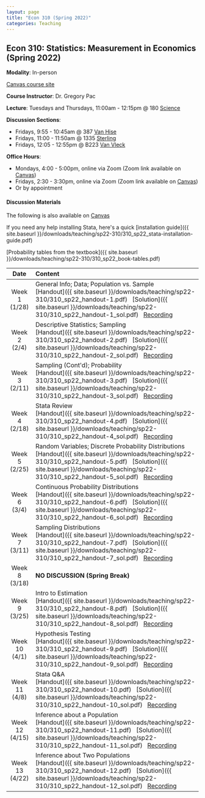 ```yaml
---
layout: page
title: "Econ 310 (Spring 2022)"
categories: Teaching
---
```


## Econ 310: Statistics: Measurement in Economics (Spring 2022)

**Modality**: In-person

[Canvas course site](https://canvas.wisc.edu/courses/279700)

**Course Instructor**: Dr. Gregory Pac

**Lecture**: Tuesdays and Thursdays, 11:00am - 12:15pm @ 180 [Science](https://map.wisc.edu/s/92gxlfhr)

**Discussion Sections**: 

* Fridays, 9:55 - 10:45am @ 387 [Van Hise](https://map.wisc.edu/s/dcumacyz)
* Fridays, 11:00 - 11:50am @ 1335 [Sterling](https://map.wisc.edu/s/nfp3xv0t)
* Fridays, 12:05 - 12:55pm @ B223 [Van Vleck](https://map.wisc.edu/s/ru32ioiy)

**Office Hours**: 

* Mondays, 4:00 - 5:00pm, online via Zoom (Zoom link available on [Canvas](https://canvas.wisc.edu/courses/279700/pages/ta-resources-for-traviss-students?module_item_id=4561541))
* Fridays, 2:30 - 3:30pm, online via Zoom (Zoom link available on [Canvas](https://canvas.wisc.edu/courses/279700/pages/ta-resources-for-traviss-students?module_item_id=4561541))
* Or by appointment


#### Discussion Materials

The following is also available on [Canvas](https://canvas.wisc.edu/courses/279700/pages/ta-resources-for-traviss-students?module_item_id=4561541)

If you need any help installing Stata, here's a quick [installation guide]({{ site.baseurl }}/downloads/teaching/sp22-310/310_sp22_stata-installation-guide.pdf)

[Probability tables from the textbook]({{ site.baseurl }}/downloads/teaching/sp22-310/310_sp22_book-tables.pdf)

|     Date    |                     Content                     |
|:-----------:|	:---------------------------------------------- |
| Week 1 <br> (1/28) | General Info; Data; Population vs. Sample <br> [Handout]({{ site.baseurl }}/downloads/teaching/sp22-310/310_sp22_handout-1.pdf) &nbsp; [Solution]({{ site.baseurl }}/downloads/teaching/sp22-310/310_sp22_handout-1_sol.pdf) &nbsp; [Recording](https://uwmadison.zoom.us/rec/share/wZvX3k1k7VaotkGsenF07Ewhqr4l_QsNkx7C298FfoHGm1z-NwrqB6gigJw-o0Ng.FVNVBRs4EpP7WXM6)|
| Week 2 <br> (2/4) | Descriptive Statistics; Sampling <br> [Handout]({{ site.baseurl }}/downloads/teaching/sp22-310/310_sp22_handout-2.pdf) &nbsp; [Solution]({{ site.baseurl }}/downloads/teaching/sp22-310/310_sp22_handout-2_sol.pdf) &nbsp; [Recording](https://uwmadison.zoom.us/rec/share/-Nhs3UgI_Ul2s9BwOsOx-H9lYcmlFTVtkgpsPhg5WvDOvI8AD5EA6_FcqLhtkGx_.OshOjH_iT3BcRF3C) |
| Week 3 <br> (2/11) | Sampling (Cont'd); Probability <br> [Handout]({{ site.baseurl }}/downloads/teaching/sp22-310/310_sp22_handout-3.pdf) &nbsp; [Solution]({{ site.baseurl }}/downloads/teaching/sp22-310/310_sp22_handout-3_sol.pdf) &nbsp; [Recording](https://uwmadison.zoom.us/rec/share/cOkIIRWEl927hjryGL6STflzLr-xbDIQYgpzvImJabYaxnqjJsK5QX6qLFCYSohM.GxVmjJ8FB57GJ5jE)|
| Week 4 <br> (2/18) | Stata Review <br> [Handout]({{ site.baseurl }}/downloads/teaching/sp22-310/310_sp22_handout-4.pdf) &nbsp; [Solution]({{ site.baseurl }}/downloads/teaching/sp22-310/310_sp22_handout-4_sol.pdf) &nbsp; [Recording](https://uwmadison.zoom.us/rec/share/Vb1Lhkvx3tiZCiI6CQofoaPnWYugggmCvVkNXTCvLDbq_5yHZ77XRKcjD_Jjvq4u.8aCPhhl_iEvsz1FB) | 
| Week 5 <br> (2/25) | Random Variables; Discrete Probability Distributions <br> [Handout]({{ site.baseurl }}/downloads/teaching/sp22-310/310_sp22_handout-5.pdf) &nbsp; [Solution]({{ site.baseurl }}/downloads/teaching/sp22-310/310_sp22_handout-5_sol.pdf) &nbsp; [Recording](https://uwmadison.zoom.us/rec/share/6NKqWM0lSwrQydXREioDLQYg_ua1kYwIQrOaGZjXZgOQs8ehVxYcAYwf2AF3DjMQ.Ym2jVslzh_Tqjgyd) |
| Week 6 <br> (3/4) | Continuous Probability Distributions <br> [Handout]({{ site.baseurl }}/downloads/teaching/sp22-310/310_sp22_handout-6.pdf) &nbsp; [Solution]({{ site.baseurl }}/downloads/teaching/sp22-310/310_sp22_handout-6_sol.pdf) &nbsp; [Recording](https://uwmadison.zoom.us/rec/share/eBCRvw7vdFyy6h_f0qXvtUVFWKO4-u6NiRGQH01ww3neZaURloDZ-ZVYNO2SucNZ.cmstaXYY3tASGYJ2) |
| Week 7 <br> (3/11) | Sampling Distributions <br> [Handout]({{ site.baseurl }}/downloads/teaching/sp22-310/310_sp22_handout-7.pdf) &nbsp; [Solution]({{ site.baseurl }}/downloads/teaching/sp22-310/310_sp22_handout-7_sol.pdf) &nbsp; [Recording](https://uwmadison.zoom.us/rec/share/BmbjD4KY7oDMOYTe4oyZIKg809BE_97gwljeodKHoctPf6zG1GDcVap0g176iIs.UNFlPuI2nbcoPsgt) |
| Week 8 <br> (3/18) | **NO DISCUSSION (Spring Break)** |
| Week 9 <br> (3/25) | Intro to Estimation <br> [Handout]({{ site.baseurl }}/downloads/teaching/sp22-310/310_sp22_handout-8.pdf) &nbsp; [Solution]({{ site.baseurl }}/downloads/teaching/sp22-310/310_sp22_handout-8_sol.pdf) &nbsp; [Recording](https://uwmadison.zoom.us/rec/share/BVVvIDQOSOgs0qQfFx8jVjmR8tfecl00Xar8pUGgBZsVvLMIPOV4UzgaNzRh6wQf.63cB6YatrbesjEId) |
| Week 10 <br> (4/1) | Hypothesis Testing <br> [Handout]({{ site.baseurl }}/downloads/teaching/sp22-310/310_sp22_handout-9.pdf) &nbsp; [Solution]({{ site.baseurl }}/downloads/teaching/sp22-310/310_sp22_handout-9_sol.pdf) &nbsp; [Recording](https://uwmadison.zoom.us/rec/share/8K7JtXmH53-FAiJCVSiXQI03cr-3ZJk9hPhdKW6_7urWI6zZ4XnX_aYRIL-95pLj.HBYUWeu40Ps7E-dw) |
| Week 11 <br> (4/8) | Stata Q&A <br> [Handout]({{ site.baseurl }}/downloads/teaching/sp22-310/310_sp22_handout-10.pdf) &nbsp; [Solution]({{ site.baseurl }}/downloads/teaching/sp22-310/310_sp22_handout-10_sol.pdf) &nbsp; [Recording](https://uwmadison.zoom.us/rec/share/gih53O5yS3gO33lcWyQThpuQOEWxK5sQD_uRHmeZ4zo_UqdcM8GowkiALwaWFHk.TEHAbWGBdxuNxAeV) | 
| Week 12 <br> (4/15) | Inference about a Population <br> [Handout]({{ site.baseurl }}/downloads/teaching/sp22-310/310_sp22_handout-11.pdf) &nbsp; [Solution]({{ site.baseurl }}/downloads/teaching/sp22-310/310_sp22_handout-11_sol.pdf) &nbsp; [Recording](https://uwmadison.zoom.us/rec/share/UTawSmKgLblNxacHMeIV2ViKHwbES7yHKT5PMJ6ll1fsZTEETexm6asyiBe1Uy8B.i4jtnkbUS8qwSl_6) | 
| Week 13 <br> (4/22) | Inference about Two Populations <br> [Handout]({{ site.baseurl }}/downloads/teaching/sp22-310/310_sp22_handout-12.pdf) &nbsp; [Solution]({{ site.baseurl }}/downloads/teaching/sp22-310/310_sp22_handout-12_sol.pdf) &nbsp; [Recording](https://uwmadison.zoom.us/rec/share/3JLeke0-jzrIyiHsbhCD5GKsSRtIFdV92iAgHeYksoZcz2W8ToseXknIbY0uCUV3.AlSl6_sdGtGdLq8o) |